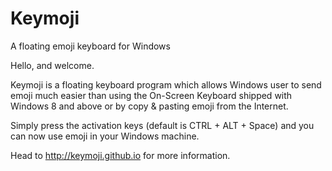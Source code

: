 # Keymoji
A floating emoji keyboard for Windows

Hello, and welcome.

Keymoji is a floating keyboard program which allows Windows user to send emoji much easier than using the On-Screen Keyboard shipped with Windows 8 and above or by copy & pasting emoji from the Internet.

Simply press the activation keys (default is CTRL + ALT + Space) and you can now use emoji in your Windows machine.

Head to http://keymoji.github.io for more information.
